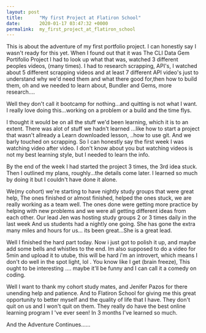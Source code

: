 ```yaml
---
layout: post
title:      "My first Project at Flatiron School"
date:       2020-01-17 03:47:32 +0000
permalink:  my_first_project_at_flatiron_school
---
```



This is about the adventure of my first portfolio project.  I can honestly say I wasn't ready for this yet.  When I found out that it was The CLI Data Gem Portifolio Project I had to look up what that was,  watched 3 different peoples videos, (many times).  I had to research  scrapping, API's, I watched about 5 different scrapping videos and at least 7 different API video's just to understand why we'd need them and what there good for,then how to build them, oh and we needed to learn about, Bundler and Gems, more research....

Well they don't call it bootcamp for nothing...and quitting is not what I want.   I really love doing this...working on a problem or a build and the time flys.   

I thought it would be on all the stuff we'd been learning,  which it is to an extent.   There was alot of stuff we hadn't learned ...like how to start a project that wasn't  allready a Learn downloaded lesson, ..how to use git.   And we barly touched on scrapping.  So I can honestly say the first week I was watching video after video.  I don't know about you but watching videos is not my best learning style, but I needed to learn the info. 

By the end of the week I had started the project 3 times, the 3rd idea stuck.  Then I outlined my plans, roughly...the details come later. I learned so much by doing it but I couldn't have done it alone. 

We(my cohort) we're starting to have nightly study groups that were great help, The ones finished or almost finished, helped the ones stuck, we are really working as a team well.  The ones done were getting more practice by helping with new problems and we were all getting different ideas from each other. Our lead Jen was hosting study groups 2 or 3 times daily in the last week And us students had a nightly one going.  She has gone the extra many miles and hours for us... its been great...She is a great lead.

Well I finished the hard part today.   Now i just got to polish it up, and maybe add some bells and whistles to the end.  Im also supposed to do a video for 5min and upload it to utube, this will be hard i'm an introvert, which means I don't do well in the spot light, lol .   You know like I get (brain freeze),  This ought to be interesting .... maybe it'll be funny and I can call it a comedy on coding. 

Well I want to thank my cohort study mates,  and Jenifer Pazos for there unending help and patience.  And to Flatiron School for giving me this great opportunity to better myself and the quality of life that I have.
They don't quit on us and I won't quit on them.  They really do have the best online learning program I 've ever seen! In 3 months I've learned so much. 

And the Adventure Continues......


